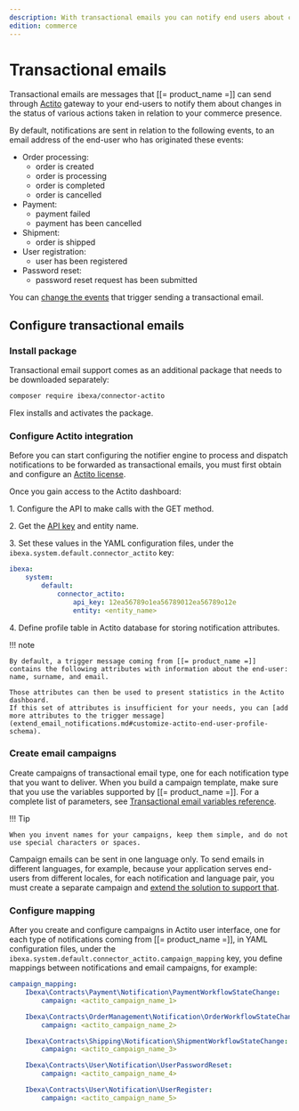 ```yaml
---
description: With transactional emails you can notify end users about changes in the status of user registration, password recovery, orders, payments, shipments, and so on.
edition: commerce
---
```


# Transactional emails

Transactional emails are messages that [[= product_name =]] can send through [Actito](https://www.actito.com/en-BE/) gateway to your end-users to notify them about changes in the status of various actions taken in relation to your commerce presence.

By default, notifications are sent in relation to the following events, to an email address of the end-user who has originated these events:

- Order processing:
    - order is created
    - order is processing
    - order is completed
    - order is cancelled
- Payment:
    - payment failed
    - payment has been cancelled
- Shipment:
    - order is shipped
- User registration:
    - user has been registered
- Password reset:
    - password reset request has been submitted

You can [change the events](extend_email_notifications.md#configure-workflows) that trigger sending a transactional email.

## Configure transactional emails

### Install package

Transactional email support comes as an additional package that needs to be downloaded separately:

```bash
composer require ibexa/connector-actito
```

Flex installs and activates the package.

### Configure Actito integration

Before you can start configuring the notifier engine to process and dispatch notifications to be forwarded as transactional emails, you must first obtain and configure an [Actito license](lihttps://www.actito.com/en-BE/pricing/nk).

Once you gain access to the Actito dashboard:

1\. Configure the API to make calls with the GET method.

2\. Get the [API key](https://cdn3.actito.com/fe/actito-documentation/docs/Managing_API_users) and entity name.

3\. Set these values in the YAML configuration files, under the `ibexa.system.default.connector_actito` key:

``` yaml
ibexa:
    system:
        default:
            connector_actito:
                api_key: 12ea56789o1ea56789012ea56789o12e
                entity: <entity_name>
```


4\. Define profile table in Actito database for storing notification attributes.

!!! note

    By default, a trigger message coming from [[= product_name =]] contains the following attributes with information about the end-user: name, surname, and email.

    Those attributes can then be used to present statistics in the Actito dashboard.
    If this set of attributes is insufficient for your needs, you can [add more attributes to the trigger message](extend_email_notifications.md#customize-actito-end-user-profile-schema).

### Create email campaigns

Create campaigns of transactional email type, one for each notification type that you want to deliver.
When you build a campaign template, make sure that you use the variables supported by [[= product_name =]].
For a complete list of parameters, see [Transactional email variables reference](email_notification_parameters.md).

!!! Tip

    When you invent names for your campaigns, keep them simple, and do not use special characters or spaces.


Campaign emails can be sent in one language only.
To send emails in different languages, for example, because your application serves end-users from different locales, for each notification and language pair, you must create a separate campaign and [extend the solution to support that](extend_email_notifications.md#send-emails-in-language-of-commerce-presence).


### Configure mapping

After you create and configure campaigns in Actito user interface, one for each type of notifications coming from [[= product_name =]], in YAML configuration files, under the `ibexa.system.default.connector_actito.campaign_mapping` key, you define mappings between notifications and email campaigns, for example:

``` yaml
campaign_mapping:
    Ibexa\Contracts\Payment\Notification\PaymentWorkflowStateChange:
        campaign: <actito_campaign_name_1>

    Ibexa\Contracts\OrderManagement\Notification\OrderWorkflowStateChange:
        campaign: <actito_campaign_name_2>

    Ibexa\Contracts\Shipping\Notification\ShipmentWorkflowStateChange:
        campaign: <actito_campaign_name_3>

    Ibexa\Contracts\User\Notification\UserPasswordReset:
        campaign: <actito_campaign_name_4>

    Ibexa\Contracts\User\Notification\UserRegister:
        campaign: <actito_campaign_name_5>
```
